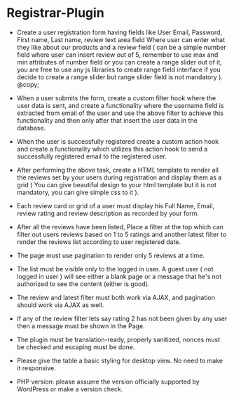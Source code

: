 # Registrar-Plugin


*   Create a user registration form having fields like User Email, Password, First name, 
    Last name, review text area field Where user can enter what they like about our products and a
    review field ( can be a simple number field where user can insert review out of 5, remember 
    to use max and min attributes of number field or you can create a range slider out of it, 
    you are free to use any js libraries to create range field interface if you decide to create 
    a range slider but range slider field is not mandatory ). @copy;
	
*   When a user submits the form, create a custom filter hook  where the user data is sent, 
    and create a functionality where the username field is extracted from email of the user 
    and use the above filter to achieve this functionality and then only after that insert 
    the user data in the database.
	
*   When the user is successfully registered create a custom action hook and 
    create a functionality which utilizes this action hook to send a successfully 
    registered email to the registered user.

*   After performing the above task, create a HTML template to render all the 
    reviews set by your users during registration and display them as a grid 
    ( You can give beautiful design to your html template but it is not mandatory, you can 
    give simple css to it ).

*   Each review card or grid of a user must display his Full Name, Email, review rating 
    and review description as recorded by your form.

*   After all the reviews have been listed, Place a filter at the top which can filter 
    out users reviews based on 1 to 5 ratings and another latest filter to render the reviews 
    list according to user registered date.
	
*   The page must use pagination to render only 5 reviews at a time.

*   The list must be visible only to the logged in user. A guest user 
    ( not logged in user ) will see either a blank page or a message that he's not authorized 
    to see the content (either is good). 

*   The review and latest filter must both work via AJAX, and pagination should work via 
    AJAX as well. 
	
*   If any of the review filter lets say rating 2 has not been given by any user then a message 
    must be shown in the Page.

*   The plugin must be translation-ready, properly sanitized, nonces must be checked and 
    escaping must be done. 

*   Please give the table a basic styling for desktop view. No need to make it responsive. 

*   PHP version: please assume the version officially supported by WordPress or make a version check. 
	


